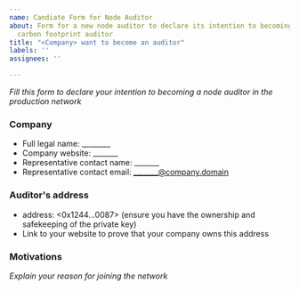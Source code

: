 ```yaml
---
name: Candiate Form for Node Auditor
about: Form for a new node auditor to declare its intention to becoming an active
  carbon footprint auditor
title: "<Company> want to become an auditor"
labels: ''
assignees: ''

---
```


*Fill this form to declare your intention to becoming a node auditor in the production network*

### Company
* Full legal name: ________        
* Company website: _______
* Representative contact name: _______      
* Representative contact email: _______@company.domain    


### Auditor's address
* address: <0x1244...0087> (ensure you have the ownership and safekeeping of the private key)
* Link to your website to prove that your company owns this address

### Motivations

*Explain your reason for joining the network*
